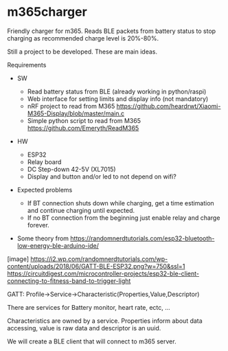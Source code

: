 # m365charger
Friendly charger for m365. Reads BLE packets from battery status to stop charging as recommended charge level is 20%-80%.

Still a project to be developed. These are main ideas.

Requirements
- SW
  - Read battery status from BLE (already working in python/raspi)
  - Web interface for setting limits and display info (not mandatory)
  - nRF project to read from  M365 https://github.com/heardrwt/Xiaomi-M365-Display/blob/master/main.c
  - Simple python script to read from M365 https://github.com/Emeryth/ReadM365
  
- HW
  - ESP32
  - Relay board
  - DC Step-down 42-5V (XL7015)
  - Display and button and/or led to not depend on wifi?
  
- Expected problems
  - If BT connection shuts down while charging, get a time estimation and continue charging until expected.
  - If no BT connection from the beginning just enable relay and charge forever.


- Some theory from https://randomnerdtutorials.com/esp32-bluetooth-low-energy-ble-arduino-ide/

[image] https://i2.wp.com/randomnerdtutorials.com/wp-content/uploads/2018/06/GATT-BLE-ESP32.png?w=750&ssl=1
https://circuitdigest.com/microcontroller-projects/esp32-ble-client-connecting-to-fitness-band-to-trigger-light

GATT: Profile->Service->Characteristic(Properties,Value,Descriptor)

There are services for Battery monitor, heart rate, ectc, ...

Characteristics are owned by a service. Properties inform about data accessing, value is raw data and descriptor is an uuid.

We will create a BLE client that will connect to m365 server.

